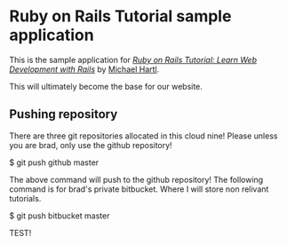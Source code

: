 # Ruby on Rails Tutorial sample application

This is the sample application for
[*Ruby on Rails Tutorial:
Learn Web Development with Rails*](http://www.railstutorial.org/)
by [Michael Hartl](http://www.michaelhartl.com/).

This will ultimately become the base for our website. 

## Pushing repository

There are three git repositories allocated in this cloud nine! Please unless you are brad,
only use the github repository!

$ git push github master 

The above command will push to the github repository! The following command is for brad's private bitbucket.
Where I will store non relivant tutorials.

$ git push bitbucket master


TEST!
